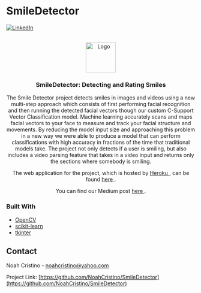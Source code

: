 # SmileDetector
<!-- https://utmist.gitlab.io/projects/smiledetector/
 -->
<!-- # [![Contributors][contributors-shield]][contributors-url] -->

[![LinkedIn][linkedin-shield]][linkedin-url]

<!-- PROJECT LOGO -->
<br />
<div align="center">
  <a href="https://github.com/github_username/repo_name">
    <img src="https://utmist.gitlab.io/projects/smiledetector/smile_hu1f2c665efb998e6a3fe75cbd3952c625_43861_600x0_resize_box_2.png" alt="Logo" width="80" height="80">
  </a>

<h3 align="center">SmileDetector: Detecting and Rating Smiles</h3>

  <p align="center">
    The Smile Detector project detects smiles in images and videos using a new multi-step approach which consists of first performing facial recognition and then running the detected facial vectors though our custom C-Support Vector Classification model. Machine learning accurately scans and maps facial vectors to your face to measure and track your facial structure and movements. By reducing the model input size and approaching this problem in a new way we were able to produce a model that can perform classifications with high accuracy in fractions of the time that traditional models take. The project not only detects if a user is smiling, but also includes a video parsing feature that takes in a video input and returns only the sections where somebody is smiling.
   
   The web application for the project, which is hosted by <a href="https://www.heroku.com"> Heroku </a>, can be found <a href=""> here </a>.
   
   You can find our Medium post <a href="https://medium.com/@cristinon66/648ebf0b6547"> here </a>.
  </p>
</div>

### Built With

* [OpenCV](https://opencv.org/)
* [scikit-learn](https://scikit-learn.org/stable/)
* [tkinter](https://docs.python.org/3/library/tkinter.html)




<!-- CONTACT -->
## Contact

Noah Cristino - noahcristino@yahoo.com

Project Link: [https://github.com/NoahCristino/SmileDetector](https://github.com/NoahCristino/SmileDetector)




<!-- ACKNOWLEDGMENTS -->
<!-- ## Acknowledgments

* []()
* []()
* []()

<p align="right">(<a href="#top">back to top</a>)</p> -->



<!-- MARKDOWN LINKS & IMAGES -->
<!-- https://www.markdownguide.org/basic-syntax/#reference-style-links -->
[contributors-shield]: https://img.shields.io/github/contributors/github_username/repo_name.svg?style=for-the-badge
[contributors-url]: https://github.com/NoahCristino/SmileDetector/graphs/contributors
[forks-shield]: https://img.shields.io/github/forks/github_username/repo_name.svg?style=for-the-badge
[forks-url]: https://github.com/github_username/repo_name/network/members
[stars-shield]: https://img.shields.io/github/stars/github_username/repo_name.svg?style=for-the-badge
[stars-url]: https://github.com/github_username/repo_name/stargazers
[issues-shield]: https://img.shields.io/github/issues/github_username/repo_name.svg?style=for-the-badge
[issues-url]: https://github.com/github_username/repo_name/issues
[license-shield]: https://img.shields.io/github/license/github_username/repo_name.svg?style=for-the-badge
[license-url]: https://github.com/github_username/repo_name/blob/master/LICENSE.txt
[linkedin-shield]: https://utmist.gitlab.io/images/logos/blueside.svg
[linkedin-url]: https://utmist.gitlab.io/projects/smiledetector/
[product-screenshot]: images/screenshot.png
